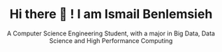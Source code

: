 <h1 align="center">Hi there 👋 ! I am Ismail Benlemsieh</h1>
<p align="center">
  A Computer Science Engineering Student, with a major in Big Data, Data Science and High Performance Computing 
</p>
 
 

 
<!--
**ibenlems/ibenlems** is a ✨ _special_ ✨ repository because its `README.md` (this file) appears on your GitHub profile.



- 🔭 I’m currently working on ...
- 🌱 I’m currently learning ...
- 👯 I’m looking to collaborate on ...
- 🤔 I’m looking for help with ...
- 💬 Ask me about ...
- 📫 You can reach mo on my personal email: ismailbenlemsieh@gmail.com
- 😄 Pronouns: ...
- ⚡ Fun fact: ...
-  <em >Being highly passionate about Machine learning, Deep Learning and Computer Vision related fields, I am always eager to learn more.</em> 

-->
